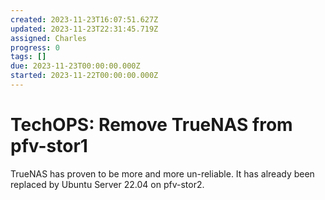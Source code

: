 ```yaml
---
created: 2023-11-23T16:07:51.627Z
updated: 2023-11-23T22:31:45.719Z
assigned: Charles
progress: 0
tags: []
due: 2023-11-23T00:00:00.000Z
started: 2023-11-22T00:00:00.000Z
---
```


# TechOPS: Remove TrueNAS from pfv-stor1

TrueNAS has proven to be more and more un-reliable. It has already been replaced by Ubuntu Server 22.04 on pfv-stor2.
